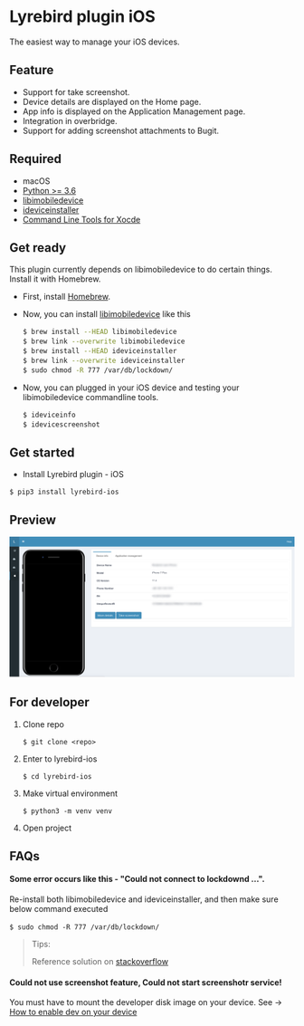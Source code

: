 # Lyrebird plugin iOS

The easiest way to manage your iOS devices.

## Feature
* Support for take screenshot.
* Device details are displayed on the Home page.
* App info is displayed on the Application Management page.
* Integration in overbridge.
* Support for adding screenshot attachments to Bugit.

## Required
- macOS
- [Python >= 3.6](https://www.python.org/downloads/release/python-360/)
- [libimobiledevice](https://github.com/libimobiledevice/libimobiledevice)
- [ideviceinstaller](https://github.com/libimobiledevice/ideviceinstaller)
- [Command Line Tools for Xocde](https://developer.apple.com/download/more/)

## Get ready
This plugin currently depends on libimobiledevice to do certain things. Install it with Homebrew.

- First, install [Homebrew](https://brew.sh/).

- Now, you can install [libimobiledevice](https://github.com/libimobiledevice) like this

    ```bash
    $ brew install --HEAD libimobiledevice
    $ brew link --overwrite libimobiledevice
    $ brew install --HEAD ideviceinstaller
    $ brew link --overwrite ideviceinstaller
    $ sudo chmod -R 777 /var/db/lockdown/
    ```

- Now, you can plugged in your iOS device and testing your libimobiledevice commandline tools.

    ```bash
    $ ideviceinfo
    $ idevicescreenshot
    ```
   
## Get started
- Install Lyrebird plugin - iOS

```
$ pip3 install lyrebird-ios
```

    
## Preview
![Home Pge](./image/home_page.png)

## For developer
1. Clone repo

    ```
    $ git clone <repo>
    ```
2. Enter to lyrebird-ios

    ```
    $ cd lyrebird-ios
    ```
3. Make virtual environment

    ```
    $ python3 -m venv venv
    ```
    
4. Open project

## FAQs
#### Some error occurs like this - "Could not connect to lockdownd ...".
Re-install both libimobiledevice and ideviceinstaller, and then make sure below command executed

`$ sudo chmod -R 777 /var/db/lockdown/`

> Tips:
> 
> Reference solution on [stackoverflow](http://stackoverflow.com/questions/39035415/ideviceinstaller-fails-with-could-not-connect-to-lockdownd-exiting)

#### Could not use screenshot feature, Could not start screenshotr service!
You must have to mount the developer disk image on your device. See -> [How to enable dev on your device](https://www.jianshu.com/p/a1d075b3472c)
